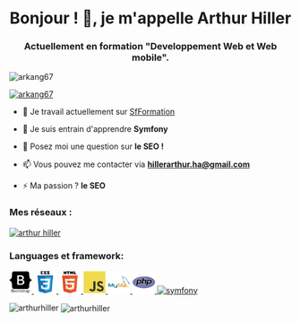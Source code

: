 <h1 align="center">Bonjour ! 👋, je m'appelle Arthur Hiller</h1>
<h3 align="center">Actuellement en formation "Developpement Web et Web mobile".</h3>

<p align="left"> <img src="https://komarev.com/ghpvc/?username=Arthurhiller&label=Profile%20views&color=0e75b6&style=flat" alt="arkang67" /> </p>

<p align="left"> <a href="https://github.com/ryo-ma/github-profile-trophy"><img src="https://github-profile-trophy.vercel.app/?username=Arthurhiller" alt="arkang67" /></a> </p>

- 🔭 Je travail actuellement sur [SfFormation](https://github.com/Arthurhiller/SfFormation)

- 🌱 Je suis entrain d'apprendre **Symfony**

- 💬 Posez moi une question sur **le SEO !**

- 📫 Vous pouvez me contacter via **hillerarthur.ha@gmail.com**

- ⚡ Ma passion ? **le SEO**

<h3 align="left">Mes réseaux :</h3>
<p align="left">
<a href="http://linkedin.com/in/arthurhiller-ah" target="blank"><img align="center" src="https://raw.githubusercontent.com/rahuldkjain/github-profile-readme-generator/master/src/images/icons/Social/linked-in-alt.svg" alt="arthur hiller" height="30" width="40" /></a>
</p>

<h3 align="left">Languages et framework:</h3>
<p align="left"> <a href="https://getbootstrap.com" target="_blank" rel="noreferrer"> <img src="https://raw.githubusercontent.com/devicons/devicon/master/icons/bootstrap/bootstrap-plain-wordmark.svg" alt="bootstrap" width="40" height="40"/> </a> <a href="https://www.w3schools.com/css/" target="_blank" rel="noreferrer"> <img src="https://raw.githubusercontent.com/devicons/devicon/master/icons/css3/css3-original-wordmark.svg" alt="css3" width="40" height="40"/> </a> <a href="https://www.w3.org/html/" target="_blank" rel="noreferrer"> <img src="https://raw.githubusercontent.com/devicons/devicon/master/icons/html5/html5-original-wordmark.svg" alt="html5" width="40" height="40"/> </a> <a href="https://developer.mozilla.org/en-US/docs/Web/JavaScript" target="_blank" rel="noreferrer"> <img src="https://raw.githubusercontent.com/devicons/devicon/master/icons/javascript/javascript-original.svg" alt="javascript" width="40" height="40"/> </a> <a href="https://www.mysql.com/" target="_blank" rel="noreferrer"> <img src="https://raw.githubusercontent.com/devicons/devicon/master/icons/mysql/mysql-original-wordmark.svg" alt="mysql" width="40" height="40"/> </a> <a href="https://www.php.net" target="_blank" rel="noreferrer"> <img src="https://raw.githubusercontent.com/devicons/devicon/master/icons/php/php-original.svg" alt="php" width="40" height="40"/> </a> <a href="https://symfony.com" target="_blank" rel="noreferrer"> <img src="https://symfony.com/logos/symfony_black_03.svg" alt="symfony" width="40" height="40"/> </a> </p>

<p><img align="left" src="https://github-readme-stats.vercel.app/api/top-langs?username=Arthurhiller&show_icons=true&locale=en&layout=compact" alt="arthurhiller" /></p>

<p>&nbsp;<img align="center" src="https://github-readme-stats.vercel.app/api?username=Arthurhiller&show_icons=true&locale=en" alt="arthurhiller" /></p>
